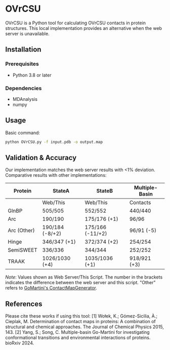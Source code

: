 # OVrCSU

OVrCSU is a Python tool for calculating OVrCSU contacts in protein structures. This local implementation provides an alternative when the web server is unavailable.

## Installation

### Prerequisites
- Python 3.8 or later

### Dependencies
- MDAnalysis 
- numpy

## Usage
Basic command:
```bash
python OVrCSU.py -f input.pdb -o output.map
```

## Validation & Accuracy
Our implementation matches the web server results with <1% deviation. Comparative results with other implementations:

| Protein       | StateA         | StateB         | Multiple-Basin       |
|--------------|----------------|----------------|----------------------|
|              | Web/This       | Web/This       | Contacts | Multi_Contacts |
| GlnBP        | 505/505        | 552/552        | 440/440  | 177/177        |
| Arc          | 190/190        | 175/176 (+1)   | 96/96    | 173/174 (+1)   |
| Arc (Other)  | 190/184 (-8/+2)| 175/166 (-11/+2)| 96/91 (-5)| 173/168 (-8/+13)|
| Hinge        | 346/347 (+1)   | 372/374 (+2)   | 254/254  | 210/213 (+3)   |
| SemiSWEET    | 336/336        | 344/344        | 252/252  | 176/176        |
| TRAAK        | 1026/1030 (+4) | 1035/1036 (+1) | 918/921 (+3)| 225/224 (-2/+1)|

*Note*: Values shown as Web Server/This Script. The number in the brackets indicates the difference between the web server and this script.
"Other" refers to [GoMartini's ContactMapGenerator](https://github.com/Martini-Force-Field-Initiative/GoMartini/tree/main/ContactMapGenerator).

## References
Please cite these works if using this tool:
[1] Wołek, K.; Gómez-Sicilia, À.; Cieplak, M. Determination of contact maps in proteins: A combination of structural and chemical approaches. The Journal of Chemical Physics 2015, 143.
[2] Yang, S.; Song, C. Multiple-basin Go-Martini for investigating conformational transitions and environmental interactions of proteins. bioRxiv 2024.

